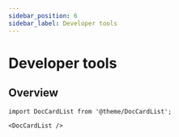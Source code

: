 ```yaml
---
sidebar_position: 6
sidebar_label: Developer tools
---
```


# Developer tools

## Overview

```mdx-code-block
import DocCardList from '@theme/DocCardList';

<DocCardList />
```
